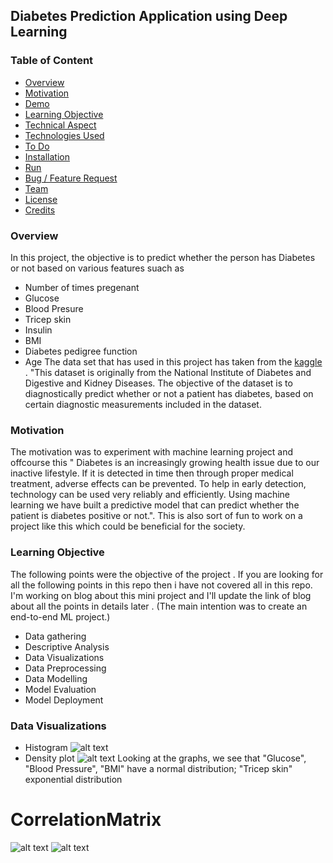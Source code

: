 ## Diabetes Prediction Application using Deep Learning  



### Table of Content
  * [Overview](#overview)
  * [Motivation](#motivation)
  * [Demo](#demo)
  * [Learning Objective](#Learning-Objective)
  * [Technical Aspect](#technical-aspect)
  * [Technologies Used](#technologies-used)
  * [To Do](#to-do)
  * [Installation](#installation)
  * [Run](#run)
  * [Bug / Feature Request](#bug---feature-request)
  * [Team](#team)
  * [License](#license)
  * [Credits](#credits)


### Overview 
In this project, the objective is to predict whether the person has Diabetes or not based on various features suach as 
- Number of times pregenant
- Glucose 
- Blood Presure
- Tricep skin
- Insulin
- BMI
- Diabetes pedigree function
- Age
The data set that has used in this project has taken from the [kaggle](https://www.kaggle.com/) . "This dataset is originally from the National Institute of Diabetes and Digestive and Kidney Diseases. The objective of the dataset is to diagnostically predict whether or not a patient has diabetes, based on certain diagnostic measurements included in the dataset.

### Motivation
The motivation was to experiment with machine learning project and offcourse this " Diabetes is an increasingly growing health issue due to our inactive lifestyle. If it is detected in time then through proper medical treatment, adverse effects can be prevented. To help in early detection, technology can be used very reliably and efficiently. Using machine learning we have built a predictive model that can predict whether the patient is diabetes positive or not.". This is also sort of fun to work on a project like this which could be beneficial for the society.


### Learning Objective
The following points were the objective of the project . If you are looking for all the following points in this repo then i have not covered all in this repo. I'm working on blog about this mini project and I'll update the link of blog about all the points in details later . (The main intention was to create an end-to-end ML project.)  
- Data gathering 
- Descriptive Analysis 
- Data Visualizations 
- Data Preprocessing 
- Data Modelling 
- Model Evaluation 
- Model Deployment


### Data Visualizations
- Histogram
![alt text](<https://github.com/minhAI2045/Predicting-diabetes/raw/main/Screenshot 2024-02-05 210530.png>)
- Density plot
![alt text](<https://github.com/minhAI2045/Predicting-diabetes/raw/main/Screenshot 2024-02-05 211117.png>)
Looking at the graphs, we see that "Glucose", "Blood Pressure", "BMI" have a normal distribution; "Tricep skin" exponential distribution



# CorrelationMatrix
![alt text](<https://github.com/minhAI2045/Predicting-diabetes/raw/main/CorrelationMatrixPlot.jpg>)
![alt text](<https://github.com/minhAI2045/Predicting-diabetes/raw/main/Screenshot 2024-02-05 210530.png>)

